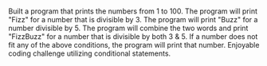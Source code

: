 # 



Built a program that prints the numbers from 1 to 100. The program will print "Fizz" for a number that is divisible by 3. The program will print "Buzz" for a number divisible by 5. The program will combine the two words and print "FizzBuzz" for a number that is divisible by both 3 & 5. If a number does not fit any of the above conditions, the program will print that number. Enjoyable coding challenge utilizing conditional statements. 
